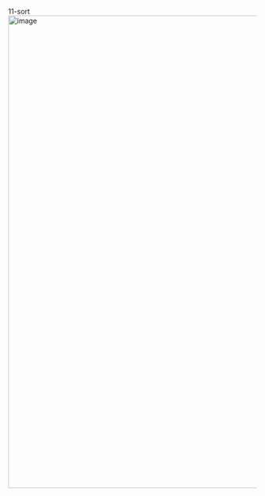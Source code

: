 11-sort
<img width="959" alt="image" src="https://github.com/user-attachments/assets/dc218ce1-3d0d-4285-aafb-02eb514c43ec">
